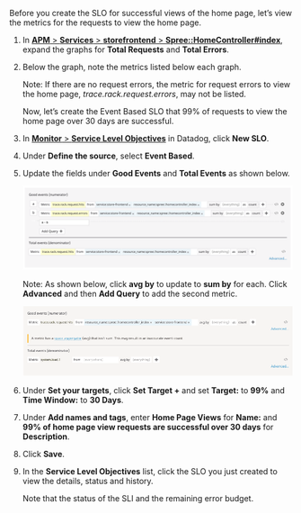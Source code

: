 Before you create the SLO for successful views of the home page, let’s view the metrics for the requests to view the home page.

1. In <a href="https://app.datadoghq.com/apm/resource/storefrontend/rack.request/69d105fa043dba7f" target="_datadog">**APM** > **Services** > **storefrontend** > **Spree::HomeController#index**</a>, expand the graphs for **Total Requests** and **Total Errors**. 
2. Below the graph, note the metrics listed below each graph. <p> Note: If there are no request errors, the metric for request errors to view the home page, *trace.rack.request.errors*,  may not be listed. <p> Now, let’s create the Event Based SLO that 99% of requests to view the home page over 30 days are successful.

3. In <a href="https://app.datadoghq.com/slo" target="_datadog">**Monitor** > **Service Level Objectives**</a> in Datadog, click **New SLO**. 
4. Under **Define the source**, select **Event Based**.
5. Update the fields under **Good Events** and **Total Events** as shown below. <p> ![Events List](actionslos/assets/ebslo-homepage.png) <p> Note: As shown below, click **avg by** to update to **sum by** for each. Click **Advanced** and then **Add Query** to add the second metric. <p> ![Events Selection](actionslos/assets/ebslo-goodevents.gif)

6. Under **Set your targets**, click **Set Target +** and set **Target:** to **99%** and **Time Window:** to **30 Days**.
7. Under **Add names and tags**, enter **Home Page Views** for **Name:** and **99% of home page view requests are successful over 30 days** for **Description**.
8. Click **Save**.
9. In the **Service Level Objectives** list, click the SLO you just created to view the details, status and history. <p> Note that the status of the SLI and the remaining error budget.